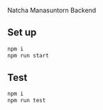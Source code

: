 Natcha Manasuntorn Backend

## Set up

```bash
npm i
npm run start
```

## Test

```bash
npm i
npm run test
```